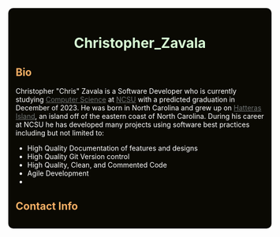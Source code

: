 <style>
    main { background-color: #0A0903; padding: 15px; width: 100%; border-radius: 10px; color: white}
    h1 { color: #D7FCD4;}
    h2 { color: #F6AF65;}
    a {
        color: #6E7271;
    }
    a:hover {
        color: white;
    }
</style>
<main>

# <center>Christopher_Zavala
## Bio
Christopher "Chris" Zavala is a Software Developer who is currently studying [Computer Science](http://catalog.ncsu.edu/undergraduate/engineering/computer-science/computer-science-bs/) at [NCSU](https://www.ncsu.edu/) with a predicted graduation in December of 2023. He was born in North Carolina and grew up on [Hatteras Island](https://www.outerbanks.org/plan-your-trip/the-islands/hatteras-island/), an island off of the eastern coast of North Carolina. During his career at NCSU he has developed many projects using software best practices including but not limited to:

- High Quality Documentation of features and designs
- High Quality Git Version control 
- High Quality, Clean, and Commented Code
- Agile Development
- 
## Contact Info

</main>